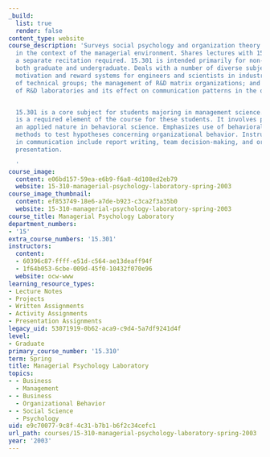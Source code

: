 ```yaml
---
_build:
  list: true
  render: false
content_type: website
course_description: 'Surveys social psychology and organization theory interpreted
  in the context of the managerial environment. Shares lectures with 15.301, with
  a separate recitation required. 15.301 is intended primarily for non-Sloan students,
  both graduate and undergraduate. Deals with a number of diverse subjects, including
  motivation and reward systems for engineers and scientists in industry; the aging
  of technical groups; the management of R&D matrix organizations; and the architecture
  of R&D laboratories and its effect on communication patterns in the organization.


  15.301 is a core subject for students majoring in management science. A laboratory
  is a required element of the course for these students. It involves projects of
  an applied nature in behavioral science. Emphasizes use of behavioral science research
  methods to test hypotheses concerning organizational behavior. Instruction and practice
  in communication include report writing, team decision-making, and oral and visual
  presentation.

  '
course_image:
  content: e06bd157-59ea-e6b9-f6a8-4d108ed2eb79
  website: 15-310-managerial-psychology-laboratory-spring-2003
course_image_thumbnail:
  content: ef853749-18e6-a7de-b923-c3ca2f3a35b0
  website: 15-310-managerial-psychology-laboratory-spring-2003
course_title: Managerial Psychology Laboratory
department_numbers:
- '15'
extra_course_numbers: '15.301'
instructors:
  content:
  - 60396c87-ffff-e51d-c564-ae13deaff94f
  - 1f64b053-6cbe-009d-45f0-10432f070e96
  website: ocw-www
learning_resource_types:
- Lecture Notes
- Projects
- Written Assignments
- Activity Assignments
- Presentation Assignments
legacy_uid: 53071919-0b62-aca9-c9d4-5a7df9241d4f
level:
- Graduate
primary_course_number: '15.310'
term: Spring
title: Managerial Psychology Laboratory
topics:
- - Business
  - Management
- - Business
  - Organizational Behavior
- - Social Science
  - Psychology
uid: e9c70077-9c8f-4c31-b7b1-b6f2c34cefc1
url_path: courses/15-310-managerial-psychology-laboratory-spring-2003
year: '2003'
---
```

